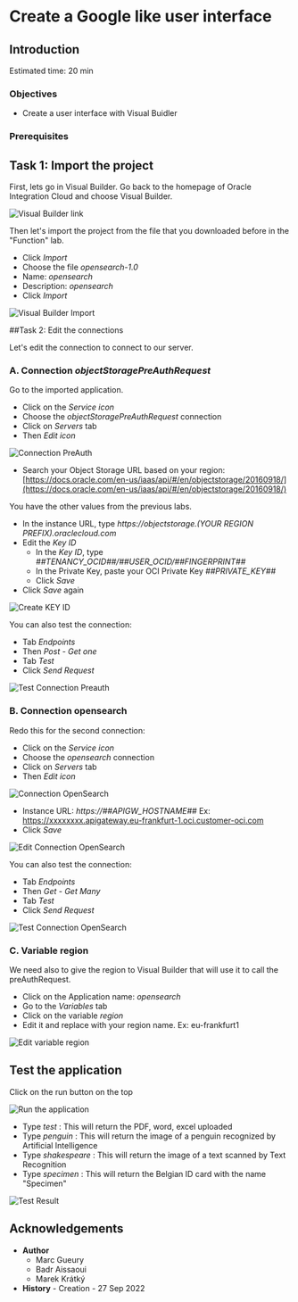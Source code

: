 
# Create a Google like user interface

## Introduction

Estimated time: 20 min

### Objectives

- Create a user interface with Visual Buidler

### Prerequisites

## Task 1: Import the project

First, lets go in Visual Builder. Go back to the homepage of Oracle Integration Cloud and choose Visual Builder.

![Visual Builder link](images/opensearch-vb-link-oic.png)

Then let's import the project from the file that you downloaded before in the "Function" lab.
- Click *Import*
- Choose the file *opensearch-1.0*
- Name: *opensearch*
- Description: *opensearch*
- Click *Import*

![Visual Builder Import](images/opensearch-vb-import.png)

##Task 2: Edit the connections

Let's edit the connection to connect to our server.

### A. Connection *objectStoragePreAuthRequest*

Go to the imported application.
- Click on the *Service icon*
- Choose the *objectStoragePreAuthRequest* connection 
- Click on *Servers* tab 
- Then *Edit icon*

![Connection PreAuth](images/opensearch-vb-connection-preauth.png)

-  Search your Object Storage URL based on your region: [https://docs.oracle.com/en-us/iaas/api/#/en/objectstorage/20160918/](https://docs.oracle.com/en-us/iaas/api/#/en/objectstorage/20160918/)

You have the other values from the previous labs.

- In the instance URL, type
   *https://objectstorage.(YOUR REGION PREFIX).oraclecloud.com*
- Edit the *Key ID*
  - In the *Key ID*, type
    *##TENANCY\_OCID##/##USER\_OCID/##FINGERPRINT##*
  - In the Private Key, paste your OCI Private Key *##PRIVATE_KEY##*
  - Click *Save*
- Click *Save* again

![Create KEY ID](images/opensearch-vb-connection-preauth2.png)

You can also test the connection:
- Tab *Endpoints*
- Then *Post - Get one*
- Tab *Test*
- Click *Send Request*

![Test Connection Preauth](images/opensearch-vb-connection-preauth3.png)

### B. Connection opensearch

Redo this for the second connection:
- Click on the *Service icon*
- Choose the *opensearch* connection 
- Click on *Servers* tab 
- Then *Edit icon*

![Connection OpenSearch](images/opensearch-vb-connection-opensearch.png)

- Instance URL: *https://##APIGW_HOSTNAME##*
  Ex: https://xxxxxxxx.apigateway.eu-frankfurt-1.oci.customer-oci.com
- Click *Save*

![Edit Connection OpenSearch](images/opensearch-vb-connection-opensearch2.png)

You can also test the connection:
- Tab *Endpoints*
- Then *Get - Get Many*
- Tab *Test*
- Click *Send Request*

![Test Connection OpenSearch](images/opensearch-vb-connection-opensearch3.png)

### C. Variable region

We need also to give the region to Visual Builder that will use it to call the preAuthRequest.
- Click on the Application name: *opensearch*
- Go to the *Variables* tab
- Click on the variable *region*
- Edit it and replace with your region name. Ex: eu-frankfurt1

![Edit variable region](images/opensearch-vb-variable-region.png)

## Test the application

Click on the run button on the top

![Run the application](images/opensearch-vb-test.png)

- Type *test* : This will return the PDF, word, excel uploaded 
- Type *penguin* : This will return the image of a penguin recognized by Artificial Intelligence
- Type *shakespeare* : This will return the image of a text scanned by Text Recognition
- Type *specimen* : This will return the Belgian ID card with the name "Specimen"
 
![Test Result](images/opensearch-intro.png)

## Acknowledgements

- **Author**
  - Marc Gueury
  - Badr Aissaoui
  - Marek Krátký 
- **History** - Creation - 27 Sep 2022

